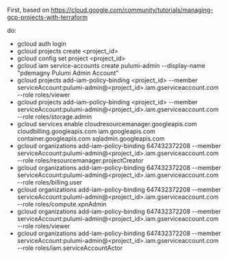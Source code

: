 First, based on https://cloud.google.com/community/tutorials/managing-gcp-projects-with-terraform

do:

- gcloud auth login
- gcloud projects create <project_id>
- gcloud config set project <project_id>
- gcloud iam service-accounts create pulumi-admin --display-name "pdemagny Pulumi Admin Account"
- gcloud projects add-iam-policy-binding <project_id> --member serviceAccount:pulumi-admin@<project_id>.iam.gserviceaccount.com --role roles/viewer
- gcloud projects add-iam-policy-binding <project_id> --member serviceAccount:pulumi-admin@<project_id>.iam.gserviceaccount.com --role roles/storage.admin
- gcloud services enable cloudresourcemanager.googleapis.com cloudbilling.googleapis.com iam.googleapis.com container.googleapis.com sqladmin.googleapis.com
- gcloud organizations add-iam-policy-binding 647432372208 --member serviceAccount:pulumi-admin@<project_id>.iam.gserviceaccount.com --role roles/resourcemanager.projectCreator
- gcloud organizations add-iam-policy-binding 647432372208 --member serviceAccount:pulumi-admin@<project_id>.iam.gserviceaccount.com --role roles/billing.user
- gcloud organizations add-iam-policy-binding 647432372208 --member serviceAccount:pulumi-admin@<project_id>.iam.gserviceaccount.com --role roles/compute.xpnAdmin
- gcloud organizations add-iam-policy-binding 647432372208 --member serviceAccount:pulumi-admin@<project_id>.iam.gserviceaccount.com --role roles/viewer
- gcloud organizations add-iam-policy-binding 647432372208 --member serviceAccount:pulumi-admin@<project_id>.iam.gserviceaccount.com --role roles/iam.serviceAccountActor
